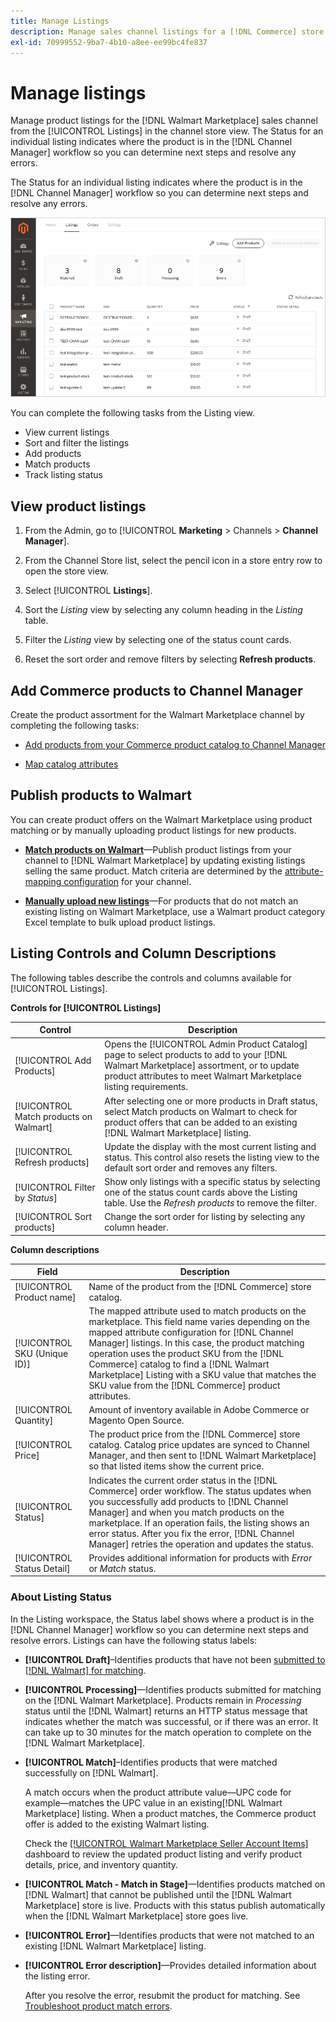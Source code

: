 ```yaml
---
title: Manage Listings
description: Manage sales channel listings for a [!DNL Commerce] store with Channel Manager for Adobe Commerce and Magento Open Source.
exl-id: 70999552-9ba7-4b10-a8ee-ee99bc4fe837
---
```

# Manage listings

Manage product listings for the [!DNL Walmart Marketplace] sales channel from the [!UICONTROL Listings] in the channel store view. The Status for an individual listing indicates where the product is in the [!DNL Channel Manager] workflow so you can determine next steps and resolve any errors.

The Status for an individual listing indicates where the product is in the [!DNL Channel Manager] workflow so you can determine next steps and resolve any errors.

![Listings page for a connected sales channel](assets/product-listing-landing.png)

You can complete the following tasks from the Listing view.

* View current listings
* Sort and filter the listings
* Add products
* Match products
* Track listing status

## View product listings

1. From the Admin, go to [!UICONTROL **Marketing** > Channels > **Channel Manager**].

1. From the Channel Store list, select the pencil icon in a store entry row to open the store view.

1. Select [!UICONTROL **Listings**].

1. Sort the *Listing* view by selecting any column heading in the *Listing* table.

1. Filter the *Listing* view by selecting one of the status count cards.

1. Reset the sort order and remove filters by selecting **Refresh products**.

## Add Commerce products to Channel Manager

Create the product assortment for the Walmart Marketplace channel by completing the following tasks:

* [Add products from your Commerce product catalog to Channel Manager](add-products-to-channel-store.md)

* [Map catalog attributes](map-catalog-attributes.md#configure-product-attribute-settings)

## Publish products to Walmart

You can create product offers on the Walmart Marketplace using product matching or by manually uploading product listings for new products.

* **[Match products on Walmart](publish-listings-to-marketplace.md)**—Publish product listings from your channel to [!DNL Walmart Marketplace] by updating existing listings selling the same product. Match criteria are determined by the [attribute-mapping configuration](map-catalog-attributes.md) for your channel.

* **[Manually upload new listings](publish-listings-to-marketplace.md#upload-new-product-listings)**—For products that do not match an existing listing on Walmart Marketplace, use a Walmart product category Excel template to bulk upload product listings.

## Listing Controls and Column Descriptions

The following tables describe the controls and columns available for [!UICONTROL Listings].

**Controls for [!UICONTROL Listings]**

| **Control**                            | **Description**                                                                                                                                                                                              |
|----------------------------------------|--------------------------------------------------------------------------------------------------------------------------------------------------------------------------------------------------------------|
| [!UICONTROL Add Products]              | Opens the [!UICONTROL Admin Product Catalog] page to select products to add to your [!DNL Walmart Marketplace] assortment, or to update product attributes to meet Walmart Marketplace listing requirements. |
| [!UICONTROL Match products on Walmart] | After selecting one or more products in Draft status, select Match products on Walmart to check for product offers that can be added to an existing [!DNL Walmart Marketplace] listing.                      |
| [!UICONTROL Refresh products]          | Update the display with the most current listing and status. This control also resets the listing view to the default sort order and removes any filters.                                                    |
| [!UICONTROL Filter by *Status*]        | Show only listings with a specific status by selecting one of the status count cards above the Listing table. Use the *Refresh products* to remove the filter.                                               |
| [!UICONTROL Sort products]             | Change the sort order for listing by selecting any column header.                                                                                                                                            |


**Column descriptions**

| **Field**                    | **Description**                                                                                                                                                                                                                                                                                                                                                                                                       |
|------------------------------|-----------------------------------------------------------------------------------------------------------------------------------------------------------------------------------------------------------------------------------------------------------------------------------------------------------------------------------------------------------------------------------------------------------------------|
| [!UICONTROL Product name]    | Name of the product from the [!DNL Commerce] store catalog.                                                                                                                                                                                                                                                                                                                                                           |
| [!UICONTROL SKU (Unique ID)] | The mapped attribute used to match products on the marketplace. This field name varies depending on the mapped attribute configuration for [!DNL Channel Manager] listings. In this case, the product matching operation uses the product SKU from the [!DNL Commerce] catalog to find a [!DNL Walmart Marketplace]  Listing with a SKU value that matches the SKU value from the [!DNL Commerce] product attributes. |
| [!UICONTROL  Quantity]       | Amount of inventory available in Adobe Commerce or Magento Open Source.                                                                                                                                                                                                                                                                                                                                               |
| [!UICONTROL Price]           | The product price from the [!DNL Commerce] store catalog. Catalog price updates are synced to Channel Manager, and then sent to [!DNL Walmart Marketplace]  so that listed items show the current price.                                                                                                                                                                                                              |
| [!UICONTROL Status]          | Indicates the current order status in the [!DNL Commerce] order workflow. The status updates when you successfully add products to [!DNL Channel Manager] and when you match products on the marketplace. If an operation fails, the listing shows an error status. After you fix the error, [!DNL Channel Manager] retries the operation and updates the status.                                                     |
| [!UICONTROL Status Detail]   | Provides additional information for products with *Error* or *Match* status.                                                                                                                                                                                                                                                                                                                                          |

### About Listing Status              

In the Listing workspace, the Status label shows where a product is in the [!DNL Channel Manager] workflow so you can determine next steps and resolve errors. Listings can have the following status labels:

*  **[!UICONTROL Draft]**–Identifies products that have not been [submitted to [!DNL Walmart] for matching](publish-listings-to-marketplace.md#match-products).

*  **[!UICONTROL Processing]**—Identifies products submitted for matching on the [!DNL Walmart Marketplace]. Products remain in *Processing* status until the [!DNL Walmart] returns an HTTP status message that indicates whether the match was successful, or if there was an error. It can take up to 30 minutes for the match operation to complete on the [!DNL Walmart Marketplace].

* **[!UICONTROL Match]**–Identifies products that were matched successfully on [!DNL Walmart].
    
    A match occurs when the product attribute value—UPC code for example—matches the UPC value in an existing[!DNL Walmart Marketplace] listing. When a product matches, the Commerce product offer is added to the existing Walmart listing.

    Check the [[!UICONTROL Walmart Marketplace Seller Account Items]](https://seller.walmart.com/items-and-inventory/manage-items) dashboard to review the updated product listing and verify product details, price, and inventory quantity.  

* **[!UICONTROL Match - Match in Stage]**—Identifies products matched on [!DNL Walmart] that cannot be published until the [!DNL Walmart Marketplace] store is live. Products with this status publish automatically when the [!DNL Walmart Marketplace] store goes live.

* **[!UICONTROL Error]**—Identifies products that were not matched to an existing [!DNL Walmart Marketplace] listing.

* **[!UICONTROL Error description]**—Provides detailed information about the listing error.

  After you resolve the error, resubmit the product for matching. See [Troubleshoot product match errors](publish-listings-to-marketplace.md#troubleshoot-product-match-errors).
